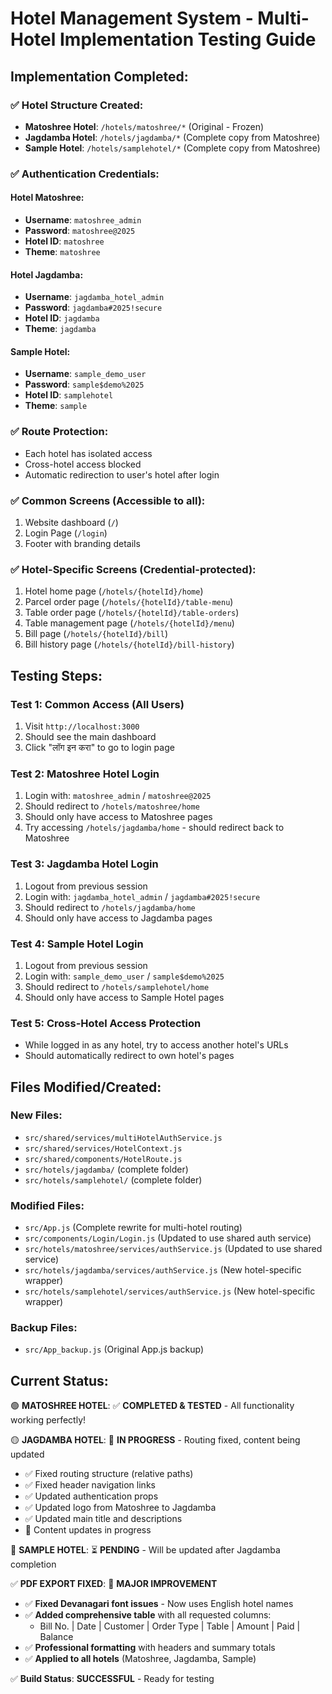 # Hotel Management System - Multi-Hotel Implementation Testing Guide

## Implementation Completed:

### ✅ **Hotel Structure Created:**
- **Matoshree Hotel**: `/hotels/matoshree/*` (Original - Frozen)
- **Jagdamba Hotel**: `/hotels/jagdamba/*` (Complete copy from Matoshree)
- **Sample Hotel**: `/hotels/samplehotel/*` (Complete copy from Matoshree)

### ✅ **Authentication Credentials:**

#### **Hotel Matoshree:**
- **Username**: `matoshree_admin`
- **Password**: `matoshree@2025`
- **Hotel ID**: `matoshree`
- **Theme**: `matoshree`

#### **Hotel Jagdamba:**
- **Username**: `jagdamba_hotel_admin`
- **Password**: `jagdamba#2025!secure`
- **Hotel ID**: `jagdamba`
- **Theme**: `jagdamba`

#### **Sample Hotel:**
- **Username**: `sample_demo_user`
- **Password**: `sample$demo%2025`
- **Hotel ID**: `samplehotel`
- **Theme**: `sample`

### ✅ **Route Protection:**
- Each hotel has isolated access
- Cross-hotel access blocked
- Automatic redirection to user's hotel after login

### ✅ **Common Screens (Accessible to all):**
1. Website dashboard (`/`)
2. Login Page (`/login`)
3. Footer with branding details

### ✅ **Hotel-Specific Screens (Credential-protected):**
1. Hotel home page (`/hotels/{hotelId}/home`)
2. Parcel order page (`/hotels/{hotelId}/table-menu`)
3. Table order page (`/hotels/{hotelId}/table-orders`)
4. Table management page (`/hotels/{hotelId}/menu`)
5. Bill page (`/hotels/{hotelId}/bill`)
6. Bill history page (`/hotels/{hotelId}/bill-history`)

## **Testing Steps:**

### **Test 1: Common Access (All Users)**
1. Visit `http://localhost:3000`
2. Should see the main dashboard
3. Click "लॉग इन करा" to go to login page

### **Test 2: Matoshree Hotel Login**
1. Login with: `matoshree_admin` / `matoshree@2025`
2. Should redirect to `/hotels/matoshree/home`
3. Should only have access to Matoshree pages
4. Try accessing `/hotels/jagdamba/home` - should redirect back to Matoshree

### **Test 3: Jagdamba Hotel Login**
1. Logout from previous session
2. Login with: `jagdamba_hotel_admin` / `jagdamba#2025!secure`
3. Should redirect to `/hotels/jagdamba/home`
4. Should only have access to Jagdamba pages

### **Test 4: Sample Hotel Login**
1. Logout from previous session
2. Login with: `sample_demo_user` / `sample$demo%2025`
3. Should redirect to `/hotels/samplehotel/home`
4. Should only have access to Sample Hotel pages

### **Test 5: Cross-Hotel Access Protection**
- While logged in as any hotel, try to access another hotel's URLs
- Should automatically redirect to own hotel's pages

## **Files Modified/Created:**

### **New Files:**
- `src/shared/services/multiHotelAuthService.js`
- `src/shared/services/HotelContext.js`
- `src/shared/components/HotelRoute.js`
- `src/hotels/jagdamba/` (complete folder)
- `src/hotels/samplehotel/` (complete folder)

### **Modified Files:**
- `src/App.js` (Complete rewrite for multi-hotel routing)
- `src/components/Login/Login.js` (Updated to use shared auth service)
- `src/hotels/matoshree/services/authService.js` (Updated to use shared service)
- `src/hotels/jagdamba/services/authService.js` (New hotel-specific wrapper)
- `src/hotels/samplehotel/services/authService.js` (New hotel-specific wrapper)

### **Backup Files:**
- `src/App_backup.js` (Original App.js backup)

## **Current Status:**
🟢 **MATOSHREE HOTEL**: ✅ **COMPLETED & TESTED** - All functionality working perfectly!

🟡 **JAGDAMBA HOTEL**: 🔧 **IN PROGRESS** - Routing fixed, content being updated
- ✅ Fixed routing structure (relative paths)
- ✅ Fixed header navigation links  
- ✅ Updated authentication props
- ✅ Updated logo from Matoshree to Jagdamba
- ✅ Updated main title and descriptions
- 🔧 Content updates in progress

🔴 **SAMPLE HOTEL**: ⏳ **PENDING** - Will be updated after Jagdamba completion

✅ **PDF EXPORT FIXED**: 🎉 **MAJOR IMPROVEMENT**
- ✅ **Fixed Devanagari font issues** - Now uses English hotel names
- ✅ **Added comprehensive table** with all requested columns:
  - Bill No. | Date | Customer | Order Type | Table | Amount | Paid | Balance
- ✅ **Professional formatting** with headers and summary totals
- ✅ **Applied to all hotels** (Matoshree, Jagdamba, Sample)

✅ **Build Status**: **SUCCESSFUL** - Ready for testing